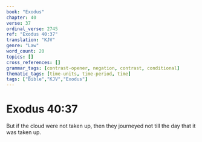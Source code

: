 ```yaml
---
book: "Exodus"
chapter: 40
verse: 37
ordinal_verse: 2745
ref: "Exodus 40:37"
translation: "KJV"
genre: "Law"
word_count: 20
topics: []
cross_references: []
grammar_tags: [contrast-opener, negation, contrast, conditional]
thematic_tags: [time-units, time-period, time]
tags: ["Bible","KJV","Exodus"]
---
```


# Exodus 40:37

But if the cloud were not taken up, then they journeyed not till the day that it was taken up.
